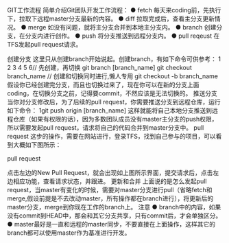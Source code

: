 GIT工作流程
简单介绍Git团队开发工作流程：
  ● fetch 每天来coding前，先执行下，拉取下远程master分支最新的内容。
  ● diff 拉取完成后，查看主分支更新情况。
  ● merge 如没有问题，就将主分支合并到本地主分支内。
  ● branch 创建分支，在分支内进行创作。
  ● push 将分支推送到远程分支内。
  ● pull reqeust 在TFS发起pull request请求。

创建分支
这里只从创建branch开始说起。创建branch，有如下命令可供参考：
1
2
3
4
5
6// 先创建，再切换
git branch [branch_name]
git checkout branch_name
// 创建和切换同时进行,懒人专用
git checkout -b branch_name
假设你已经创建完分支，而且也切换过来了，现在你可以在新的分支上面coding，在切换分支之前，记得要commit，不然应该是无法切换的。
推送分支
当你对分支修改后，为了后续的pull request，你需要推送分支到远程仓库，运行如下命令：
1git push origin [branch_name]
这样就能将自己本地分支推送到远程仓库（如果有权限的话），因为多数团队成员没有master主分支的push权限，所以需要发起pull request，请求将自己的代码合并到master分支中。
pull request
这步的操作，需要在网站进行，登录TFS，找到自己参与的项目，可以看到大概如下图所示：

pull request

点击左边的New Pull Request，就会出现如上图所示界面，提交请求后，点击左边相应功能，查看请求状态，并跟进。
更新和合并
上面说的是怎么发起pull request，当master有变化的时候，需要对master分支进行pull（省略fetch和merge,假设前提是不去改动master，所有操作都在branch进行），将更新后的master分支，merge到你现在工作的branch上。
注意
  ● branch中的内容，如果没有commit到HEAD中，那会和其它分支共享，只有commit后，才会单独区分。
  ● master最好是一直和远程的master同步，不要直接在上面操作，这样其它的branch都可以使用master作为基准进行开发。
